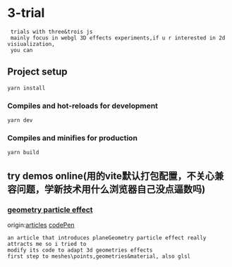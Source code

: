 # 3-trial
```
 trials with three&trois js
 mainly focus in webgl 3D effects experiments,if u r interested in 2d visiualization,
 you can 
```
## Project setup
```
yarn install
```

### Compiles and hot-reloads for development
```
yarn dev
```

### Compiles and minifies for production
```
yarn build
```
## try demos online(用的vite默认打包配置，不关心兼容问题，学新技术用什么浏览器自己没点逼数吗)

### [geometry particle effect](https://elineeen.github.io/3-trial/#/polygonExplosion)
origin:[articles](https://juejin.cn/post/6937458449072521253#heading-10)
       [codePen](https://codepen.io/alphardex/full/vYyVxXO)
```
an article that introduces planeGeometry particle effect really attracts me so i tried to
modify its code to adapt 3d geometries effects
first step to meshes\points,geometries&material, also glsl
```